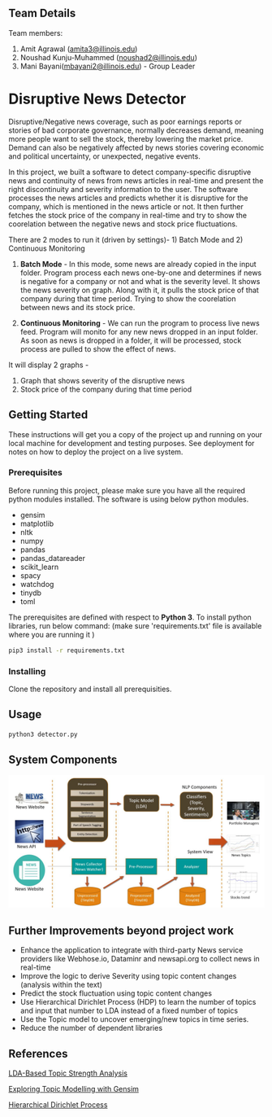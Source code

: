 ## Team Details

Team members:
1)	Amit Agrawal (amita3@illinois.edu)
2)	Noushad Kunju-Muhammed (noushad2@illinois.edu)
3)	Mani Bayani(mbayani2@illinois.edu) - Group Leader

# Disruptive News Detector

Disruptive/Negative news coverage, such as poor earnings reports or stories of bad corporate governance, normally decreases demand, meaning more people want to sell the stock, thereby lowering the market price. Demand can also be negatively affected by news stories covering economic and political uncertainty, or unexpected, negative events.

In this project, we built a software to detect company-specific disruptive news and continuity of news from news articles in real-time and present the right discontinuity and severity information to the user. The software processes the news articles and predicts whether it is disruptive for the company, which is mentioned in the news article or not. It then further fetches the stock price of the company in real-time and try to show the coorelation between the negative news and stock price fluctuations. 

There are 2 modes to run it (driven by settings)- 1) Batch Mode and 2) Continuous Monitoring

1) **Batch Mode** - In this mode, some news are already copied in the input folder. Program process each news one-by-one and determines if news is negative for a company or not and what is the severity level. It shows the news severity on graph. Along with it, it pulls the stock price of that company during that time period. Trying to show the coorelation between news and its stock price.

2) **Continuous Monitoring** - We can run the program to process live news feed. Program will monito for any new news dropped in an input folder. As soon as news is dropped in a folder, it will be processed, stock process are pulled to show the effect of news.

It will display 2 graphs - 
1) Graph that shows severity of the disruptive news 
2) Stock price of the company during that time period


## Getting Started

These instructions will get you a copy of the project up and running on your local machine for development and testing purposes. See deployment for notes on how to deploy the project on a live system.

### Prerequisites
Before running this project, please make sure you have all the required python modules installed.
The software is using below python modules.
* gensim
* matplotlib
* nltk
* numpy
* pandas
* pandas_datareader
* scikit_learn
* spacy
* watchdog
* tinydb
* toml

The prerequisites are defined with respect to **Python 3**. To install python libraries, run below command:
(make sure 'requirements.txt' file is available where you are running it )

```bash
pip3 install -r requirements.txt
```

### Installing
Clone the repository and install all prerequisities.

## Usage

```python
python3 detector.py
```

## System Components
![System Components](docs/SystemArchitecture.JPG )


## Further Improvements beyond project work
* Enhance the application to integrate with third-party News service providers like Webhose.io, Dataminr and newsapi.org  to collect news in real-time 
* Improve the logic to derive Severity using topic content changes (analysis within the text)
* Predict the stock fluctuation using topic content changes
* Use Hierarchical Dirichlet Process (HDP) to learn the number of topics and input that number to LDA instead of a fixed number of topics
* Use the Topic model to uncover emerging/new topics in time series.
* Reduce the number of dependent libraries

## References
[LDA-Based Topic Strength Analysis](https://cai.type.sk/content/2017/6/lda-based-topic-strength-analysis/)

[Exploring Topic Modelling with Gensim ](https://medium.com/@oyewusiwuraola/exploring-topic-modelling-with-gensim-on-the-essential-science-indicators-journals-list-1dc4d9f96d9c)

[Hierarchical Dirichlet Process](https://radimrehurek.com/gensim/models/hdpmodel.html)
